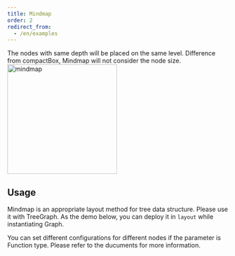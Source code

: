 ```yaml
---
title: Mindmap
order: 2
redirect_from:
  - /en/examples
---
```


The nodes with same depth will be placed on the same level. Difference from compactBox, Mindmap will not consider the node size.
<br />
<img src='https://gw.alipayobjects.com/mdn/rms_f8c6a0/afts/img/A*J1l5RofvbP0AAAAAAAAAAABkARQnAQ' alt='mindmap' width='250'/>


## Usage
Mindmap is an appropriate layout method for tree data structure. Please use it with TreeGraph. As the demo below, you can deploy it in `layout` while instantiating Graph.

You can set different configurations for different nodes if the parameter is Function type. Please refer to the ducuments for more information.
